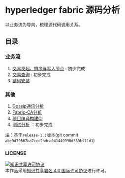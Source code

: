 # hyperledger fabric 源码分析

以业务流为导向，梳理源代码调用关系。

## 目录

### 业务流
1. [交易发起、排序与写入节点](交易发起、排序与写入节点.md) : 初步完成
1. [交易查询](交易查询.md) : 初步完成
1. [链码安装](链码安装.md) 

### 其他
1. [Gossip通讯分析](Gossip通讯分析.md)
1. [Fabric-CA分析](Fabric-CA分析.md)
1. [项目编译构建CI](项目编译构建.md)  
1. [测试分析](测试分析.md) ：初步完成


注：基于`release-1.3`版本(git commit `abe9d79667ba7ccc2adca041449998d333b911d1`)

### LICENSE
<a rel="license" href="http://creativecommons.org/licenses/by/4.0/"><img alt="知识共享许可协议" style="border-width:0" src="https://i.creativecommons.org/l/by/4.0/88x31.png" /></a><br />本作品采用<a rel="license" href="http://creativecommons.org/licenses/by/4.0/">知识共享署名 4.0 国际许可协议</a>进行许可。